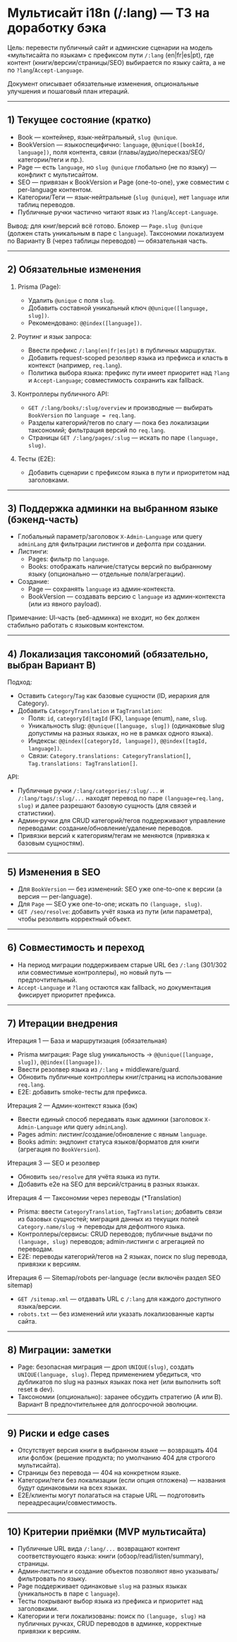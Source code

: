 # Мультисайт i18n (/:lang) — ТЗ на доработку бэка

Цель: перевести публичный сайт и админские сценарии на модель «мультисайта по языкам» с префиксом пути `/:lang` (en|fr|es|pt), где контент (книги/версии/страницы/SEO) выбирается по языку сайта, а не по `?lang`/`Accept-Language`.

Документ описывает обязательные изменения, опциональные улучшения и пошаговый план итераций.

---

## 1) Текущее состояние (кратко)

- Book — контейнер, язык-нейтральный, `slug @unique`.
- BookVersion — языкоспецифично: `language`, `@@unique([bookId, language])`, поля контента, связи (главы/аудио/пересказ/SEO/категории/теги и пр.).
- Page — есть `language`, но `slug @unique` глобально (не по языку) — конфликт с мультисайтом.
- SEO — привязан к BookVersion и Page (one-to-one), уже совместим с per-language контентом.
- Категории/Теги — язык-нейтральные (`slug @unique`), нет `language` или таблиц переводов.
- Публичные ручки частично читают язык из `?lang`/`Accept-Language`.

Вывод: для книг/версий всё готово. Блокер — `Page.slug @unique` (должен стать уникальным в паре с `language`). Таксономии локализуем по Варианту B (через таблицы переводов) — обязательная часть.

---

## 2) Обязательные изменения

1. Prisma (Page):
   - Удалить `@unique` с поля `slug`.
   - Добавить составной уникальный ключ `@@unique([language, slug])`.
   - Рекомендовано: `@@index([language])`.

2. Роутинг и язык запроса:
   - Ввести префикс `/:lang(en|fr|es|pt)` в публичных маршрутах.
   - Добавить request-scoped резолвер языка из префикса и класть в контекст (например, `req.lang`).
   - Политика выбора языка: префикс пути имеет приоритет над `?lang` и `Accept-Language`; совместимость сохранить как fallback.

3. Контроллеры публичного API:
   - `GET /:lang/books/:slug/overview` и производные — выбирать `BookVersion` по `language = req.lang`.
   - Разделы категорий/тегов по слагу — пока без локализации таксономий; фильтрация версий по `req.lang`.
   - Страницы `GET /:lang/pages/:slug` — искать по паре `(language, slug)`.

4. Тесты (E2E):
   - Добавить сценарии с префиксом языка в пути и приоритетом над заголовками.

---

## 3) Поддержка админки на выбранном языке (бэкенд-часть)

- Глобальный параметр/заголовок `X-Admin-Language` или query `adminLang` для фильтрации листингов и дефолта при создании.
- Листинги:
  - Pages: фильтр по `language`.
  - Books: отображать наличие/статусы версий по выбранному языку (опционально — отдельные поля/агрегации).
- Создание:
  - Page — сохранять `language` из админ-контекста.
  - BookVersion — создавать версию с `language` из админ-контекста (или из явного payload).

Примечание: UI‑часть (веб-админка) не входит, но бек должен стабильно работать с языковым контекстом.

---

## 4) Локализация таксономий (обязательно, выбран Вариант B)

Подход:

- Оставить `Category`/`Tag` как базовые сущности (ID, иерархия для Category).
- Добавить `CategoryTranslation` и `TagTranslation`:
  - Поля: `id`, `categoryId|tagId` (FK), `language` (enum), `name`, `slug`.
  - Уникальность slug: `@@unique([language, slug])` (одинаковые slug допустимы на разных языках, но не в рамках одного языка).
  - Индексы: `@@index([categoryId, language])`, `@@index([tagId, language])`.
  - Связи: `Category.translations: CategoryTranslation[]`, `Tag.translations: TagTranslation[]`.

API:

- Публичные ручки `/:lang/categories/:slug/...` и `/:lang/tags/:slug/...` находят перевод по паре `(language=req.lang, slug)` и далее разрешают базовую сущность (для связей и статистики).
- Админ‑ручки для CRUD категорий/тегов поддерживают управление переводами: создание/обновление/удаление переводов.
- Привязки версий к категориям/тегам не меняются (привязка к базовым сущностям).

---

## 5) Изменения в SEO

- Для `BookVersion` — без изменений: SEO уже one-to-one к версии (а версия — per-language).
- Для `Page` — SEO уже one-to-one; искать по `(language, slug)`.
- `GET /seo/resolve`: добавить учёт языка из пути (или параметра), чтобы резолвить корректный объект.

---

## 6) Совместимость и переход

- На период миграции поддерживаем старые URL без `/:lang` (301/302 или совместимые контроллеры), но новый путь — предпочтительный.
- `Accept-Language` и `?lang` остаются как fallback, но документация фиксирует приоритет префикса.

---

## 7) Итерации внедрения

Итерация 1 — База и маршрутизация (обязательная)

- Prisma миграция: Page slug уникальность → `@@unique([language, slug])`, `@@index([language])`.
- Ввести резолвер языка из `/:lang` + middleware/guard.
- Обновить публичные контроллеры книг/страниц на использование `req.lang`.
- E2E: добавить smoke-тесты для префикса.

Итерация 2 — Админ-контекст языка (бэк)

- Ввести единый способ передавать язык админки (заголовок `X-Admin-Language` или query `adminLang`).
- Pages admin: листинг/создание/обновление с явным `language`.
- Books admin: эндпоинт статуса языков/форматов для книги (агрегация по `BookVersion`).

Итерация 3 — SEO и резолвер

- Обновить `seo/resolve` для учёта языка из пути.
- Добавить e2e на SEO для версий/страниц в разных языках.

Итерация 4 — Таксономии через переводы (\*Translation)

- Prisma: ввести `CategoryTranslation`, `TagTranslation`; добавить связи из базовых сущностей; миграция данных из текущих полей `Category.name/slug` → переводы для дефолтного языка.
- Контроллеры/сервисы: CRUD переводов; публичные выдачи по `(language, slug)` переводов; admin‑листинги с агрегацией по переводам.
- E2E: переводы категорий/тегов на 2 языках, поиск по slug перевода, привязки к версиям.

Итерация 6 — Sitemap/robots per-language (если включён раздел SEO sitemap)

- `GET /sitemap.xml` — отдавать URL с `/:lang` для каждого доступного языка/версии.
- `robots.txt` — без изменений или указать локализованные карты сайта.

---

## 8) Миграции: заметки

- Page: безопасная миграция — дроп `UNIQUE(slug)`, создать `UNIQUE(language, slug)`. Перед применением убедиться, что дубликатов по slug на разных языках пока нет (или выполнить soft reset в dev).
- Таксономии (опционально): заранее обсудить стратегию (A или B). Вариант B предпочтительнее для долгосрочной эволюции.

---

## 9) Риски и edge cases

- Отсутствует версия книги в выбранном языке — возвращать 404 или фолбэк (решение продукта; по умолчанию 404 для строгого мультисайта).
- Страницы без перевода — 404 на конкретном языке.
- Категории/теги без локализации (если опция отложена) — названия будут одинаковыми на всех языках.
- E2E/клиенты могут полагаться на старые URL — подготовить переадресации/совместимость.

---

## 10) Критерии приёмки (MVP мультисайта)

- Публичные URL вида `/:lang/...` возвращают контент соответствующего языка: книги (обзор/read/listen/summary), страницы.
- Админ‑листинги и создание объектов позволяют явно указывать/фильтровать по языку.
- Page поддерживает одинаковые `slug` на разных языках (уникальность в паре с `language`).
- Тесты покрывают выбор языка из префикса и приоритет над заголовками.
- Категории и теги локализованы: поиск по `(language, slug)` на публичных ручках, CRUD переводов в админке, корректные привязки к версиям.
